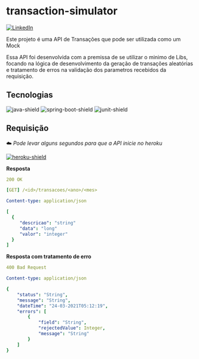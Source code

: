 # transaction-simulator

[![LinkedIn][linkedin-shield]][linkedin-url]

Este projeto é uma API de Transações que pode ser utilizada como um Mock

Essa API foi desenvolvida com a premissa de se utilizar o minimo de Libs, focando
na lógica de desenvolvimento da geração de transações aleatórias e tratamento de erros 
na validação dos parametros recebidos da requisição.

## Tecnologias
![java-shield] ![spring-boot-shield] ![junit-shield]

## Requisição

:cloud: *Pode levar alguns segundos para que a API inicie no heroku*

[![heroku-shield]](https://autorization-simulator.herokuapp.com/1000/transacoes/2021/12)


**Resposta**
```yaml
200 OK

[GET] /<id>/transacoes/<ano>/<mes>

Content-type: application/json

[
  {
     "descricao": "string"
     "data": "long"
     "valor": "integer"
  }  
]
```
**Resposta com tratamento de erro**
```yaml
400 Bad Request

Content-type: application/json

{
    "status": "String",
    "message": "String",
    "dateTime": "24-03-2021T05:12:19",
    "errors": [
        {
            "field": "String",
            "rejectedValue": Integer,
            "message": "String"
        }
    ]
}
```


[linkedin-shield]: https://img.shields.io/badge/-LinkedIn-black.svg?style=for-the-badge&logo=linkedin&colorB=555
[java-shield]: https://badgen.net/badge/Java/1.8/blue
[spring-boot-shield]: https://badgen.net/badge/Spring%20Boot/2.4.4/blue
[junit-shield]: https://badgen.net/badge/JUnit/5/blue
[heroku-shield]: https://img.shields.io/badge/Heroku-430098?style=for-the-badge&logo=heroku&logoColor=white

[linkedin-url]: https://www.linkedin.com/in/márcio-césar-5bb658104/
[heroku-url]: https://autorization-simulator.herokuapp.com/1000/transacoes/2021/12
